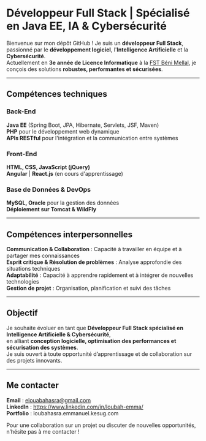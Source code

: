 # Développeur Full Stack | Spécialisé en Java EE, IA & Cybersécurité

Bienvenue sur mon dépôt GitHub ! 
Je suis un **développeur Full Stack**, passionné par le **développement logiciel**, l'**Intelligence Artificielle** et la **Cybersécurité**.  
Actuellement en **3e année de Licence Informatique** à la [FST Béni Mellal](https://fstbm.ac.ma/), je conçois des solutions **robustes, performantes et sécurisées**.

---

## Compétences techniques

### **Back-End**
 **Java EE** (Spring Boot, JPA, Hibernate, Servlets, JSF, Maven)  
 **PHP** pour le développement web dynamique  
 **APIs RESTful** pour l'intégration et la communication entre systèmes

### **Front-End**
 **HTML, CSS, JavaScript (jQuery)**  
 **Angular** | **React.js** (en cours d'apprentissage)

### **Base de Données & DevOps**
 **MySQL, Oracle** pour la gestion des données  
 **Déploiement sur Tomcat & WildFly**

---

## Compétences interpersonnelles

 **Communication & Collaboration** : Capacité à travailler en équipe et à partager mes connaissances  
 **Esprit critique & Résolution de problèmes** : Analyse approfondie des situations techniques  
 **Adaptabilité** : Capacité à apprendre rapidement et à intégrer de nouvelles technologies  
 **Gestion de projet** : Organisation, planification et suivi des tâches

---

## Objectif

Je souhaite évoluer en tant que **Développeur Full Stack spécialisé en Intelligence Artificielle & Cybersécurité**,  
en alliant **conception logicielle, optimisation des performances et sécurisation des systèmes**.  
Je suis ouvert à toute opportunité d’apprentissage et de collaboration sur des projets innovants. 

---

## Me contacter
 **Email** : elouabahasra@gmail.com  
 **LinkedIn** : https://www.linkedin.com/in/loubah-emma/  
 **Portfolio** : loubahasra.emmanuel.kesug.com

Pour une collaboration sur un projet ou discuter de nouvelles opportunités, n’hésite pas à me contacter ! 

